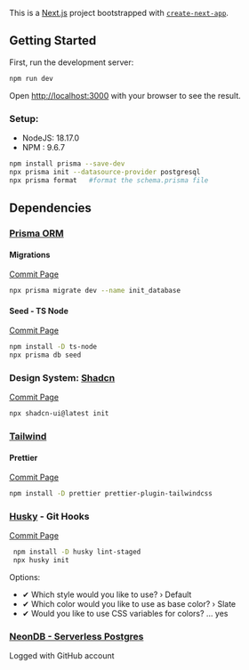 This is a [Next.js](https://nextjs.org/) project bootstrapped with [`create-next-app`](https://github.com/vercel/next.js/tree/canary/packages/create-next-app).

## Getting Started

First, run the development server:

```bash
npm run dev
```
Open [http://localhost:3000](http://localhost:3000) with your browser to see the result.

### Setup:

* NodeJS: 18.17.0
* NPM : 9.6.7

```bash
npm install prisma --save-dev
npx prisma init --datasource-provider postgresql
npx prisma format   #format the schema.prisma file
```

## Dependencies

### [Prisma ORM](https://www.prisma.io/docs/getting-started/quickstart)

#### Migrations

[Commit Page](https://github.com/matielojg/fsw-foods/commit/fe1e9debd1855ba63ad2ccc3f0e26294f3259e9c)

```bash
npx prisma migrate dev --name init_database
```
#### Seed - TS Node

[Commit Page](https://github.com/matielojg/fsw-foods/commit/25e300a4373e3cfbbb9473f58fd638c863c2de67)
```bash
npm install -D ts-node
npx prisma db seed
```

### Design System: [Shadcn](https://ui.shadcn.com/docs/installation/next)

[Commit Page](https://github.com/matielojg/fsw-foods/commit/52eb56496aa5a69db877b86a3b66cf5b87d32a23)
```bash
npx shadcn-ui@latest init
```
### [Tailwind](https://tailwindcss.com/blog/automatic-class-sorting-with-prettier)

#### Prettier

[Commit Page](https://github.com/matielojg/fsw-foods/commit/a902f8f71932e67fde4b154ffae489d002ab4ed6)
```bash
npm install -D prettier prettier-plugin-tailwindcss
```

### [Husky](https://typicode.github.io/husky/get-started.html) - Git Hooks

[Commit Page](https://github.com/matielojg/fsw-foods/commit/d44b0810b45819dc295261515ad142f9abc252fc)

```bash
 npm install -D husky lint-staged
 npx husky init
```

Options:

* ✔ Which style would you like to use? › Default
* ✔ Which color would you like to use as base color? › Slate
* ✔ Would you like to use CSS variables for colors? …  yes


### [NeonDB - Serverless Postgres](https://console.neon.tech/app/projects/proud-frost-91088754)

Logged with GitHub account
